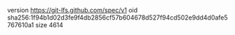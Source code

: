 version https://git-lfs.github.com/spec/v1
oid sha256:1f94b1d02d3fe9f4db2856cf57b604678d527f94cd502e9dd4d0afe5767610a1
size 4614
